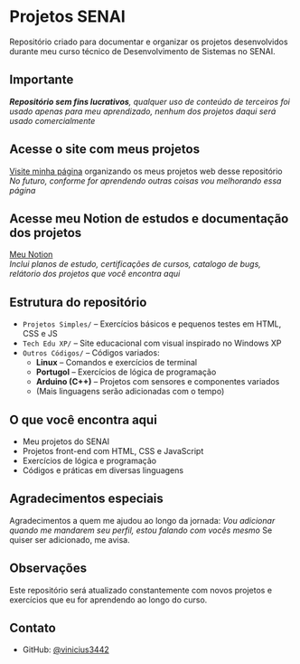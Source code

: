 # Projetos SENAI

Repositório criado para documentar e organizar os projetos desenvolvidos durante meu curso técnico de Desenvolvimento de Sistemas no SENAI.

## Importante

***Repositório sem fins lucrativos**, qualquer uso de conteúdo de terceiros foi usado apenas para meu aprendizado, nenhum dos projetos daqui será usado comercialmente*

## Acesse o site com meus projetos

[Visite minha página](https://vinicius3442.github.io/Projetos-SENAI/) organizando os meus projetos web desse repositório
*No futuro, conforme for aprendendo outras coisas vou melhorando essa página*

## Acesse meu Notion de estudos e documentação dos projetos

[Meu Notion](https://www.notion.so/Plano-de-estudos-1ce9053fa9bb806da427d118a429801c?pvs=4)  
*Inclui planos de estudo, certificações de cursos, catalogo de bugs, relátorio dos projetos que você encontra aqui*

## Estrutura do repositório

- `Projetos Simples/` – Exercícios básicos e pequenos testes em HTML, CSS e JS
- `Tech Edu XP/` – Site educacional com visual inspirado no Windows XP
- `Outros Códigos/` – Códigos variados:
  - **Linux** – Comandos e exercícios de terminal
  - **Portugol** – Exercícios de lógica de programação
  - **Arduino (C++)** – Projetos com sensores e componentes variados
  - (Mais linguagens serão adicionadas com o tempo)

## O que você encontra aqui
- Meu projetos do SENAI
- Projetos front-end com HTML, CSS e JavaScript
- Exercícios de lógica e programação
- Códigos e práticas em diversas linguagens

## Agradecimentos especiais

Agradecimentos a quem me ajudou ao longo da jornada:
*Vou adicionar quando me mandarem seu perfil, estou falando com vocês mesmo*
Se quiser ser adicionado, me avisa.

## Observações

Este repositório será atualizado constantemente com novos projetos e exercícios que eu for aprendendo ao longo do curso.

## Contato
- GitHub: [@vinicius3442](https://github.com/vinicius3442)
